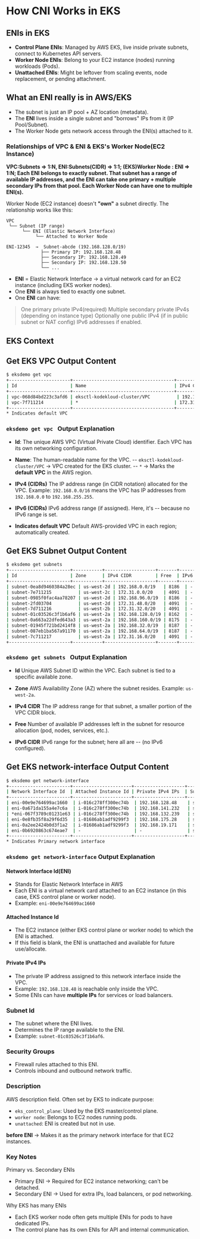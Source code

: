 # How CNI Works in EKS 

## ENIs in EKS 
- **Control Plane ENIs**: Managed by AWS EKS, live inside private subnets, connect to Kubernetes API servers. 
- **Worker Node ENIs**: Belong to your EC2 instance (nodes) running workloads (Pods).
- **Unattached ENIs**: Might be leftover from scaling events, node replacement, or pending attachment. 

## What an ENI really is in AWS/EKS 

- The subnet is just an IP pool + AZ location (metadata).
- The **ENI** lives inside a single subnet and "borrows" IPs from it (IP Pool/Subnet).
- The Worker Node gets network access through the ENI(s) attached to it. 

### Relationships of VPC & ENI & EKS's Worker Node(EC2 Instance)

**VPC:Subnets => 1:N, ENI:Subnets(CIDR) => 1:1; (EKS)Worker Node : ENI => 1:N;  Each ENI belongs to exactly subnet. That subnet has a range of available IP addresses, and the ENI can take one primary + multiple secondary IPs from that pool. Each Worker Node can have one to multiple ENI(s).**

Worker Node (EC2 instance) doesn't **"own"** a subnet directly. 
The relationship works like this: 

```
VPC
 └── Subnet (IP range)
      └── ENI (Elastic Network Interface)
           └── Attached to Worker Node
```


```
ENI-12345  →  Subnet-abcde (192.168.128.0/19)
             ├── Primary IP: 192.168.128.48
             ├── Secondary IP: 192.168.128.49
             ├── Secondary IP: 192.168.128.50
             └── ...
```

- **ENI** = Elastic Network Interface -> a virtual network card for an EC2 instance (including EKS worker nodes).
- One **ENI** is always tied to exactly one subnet. 
- One **ENI** can have: 
> One primary private IPv4(required)
> Multiple secondary private IPv4s (depending on instance type)
> Optionally one public IPv4 (if in public subnet or NAT config)
> IPv6 addresses if enabled. 


## EKS Context 



## Get EKS VPC Output Content 

```bash 
$ eksdemo get vpc
+-----------------------+--------------------------------------+--------------------------------------+-----------------+-------------+
| Id                    | Name                                 | IPv4 CIDR(s)                         | IPv6 CIDR(s)    |
+-----------------------+--------------------------------------+--------------------------------------+-----------------+-------------+
| vpc-068d84bd223c3afd6 | eksctl-kodekloud-cluster/VPC          | 192.168.0.0/16                        | -               |
| vpc-7f711214          | *                                    | 172.31.0.0/16                         | -               |
+-----------------------+--------------------------------------+--------------------------------------+-----------------+-------------+
* Indicates default VPC
```
### `eksdemo get vpc ` Output Explanation 
- **Id**: 
The unique AWS VPC (Virtual Private Cloud) identifier. Each VPC has its own networking configuration. 
- **Name**: 
The human-readable name for the VPC.
-- `eksctl-kodekloud-cluster/VPC` -> VPC created for the EKS cluster. 
-- `*` -> Marks the **default VPC** in the AWS region. 

- **IPv4 (CIDRs)**
The IP address range (in CIDR notation) allocated for the VPC.
Example: `192.168.0.0/16` means the VPC has IP addresses from `192.168.0.0` to `192.168.255.255`. 

- **IPv6 (CIDRs)**
IPv6 address range (if assigned). Here, it's -- because no IPv6 range is set. 

- **Indicates default VPC**
Default AWS-provided VPC in each region; automatically created. 


## Get EKS Subnet Output Content 

```bash 
$ eksdemo get subnets
+-----------------------+-----------+-------------------+-------+-------------+
| Id                    | Zone      | IPv4 CIDR         | Free  | IPv6 CIDR   |
+-----------------------+-----------+-------------------+-------+-------------+
| subnet-0ea8d9460384a28ec | us-west-2d | 192.168.0.0/19   | 8186  | -           |
| subnet-7e711215          | us-west-2c | 172.31.0.0/20    | 4091  | -           |
| subnet-0985f0fac4aa78207 | us-west-2d | 192.168.96.0/19  | 8186  | -           |
| subnet-2fd03704          | us-west-2d | 172.31.48.0/20   | 4091  | -           |
| subnet-7d711216          | us-west-2b | 172.31.32.0/20   | 4091  | -           |
| subnet-01c03526c3f1b6af6 | us-west-2a | 192.168.128.0/19 | 8162  | -           |
| subnet-0a663a22dfed643a3 | us-west-2a | 192.168.160.0/19 | 8175  | -           |
| subnet-01945f721bd2414f8 | us-west-2a | 192.168.32.0/19  | 8187  | -           |
| subnet-087eb1ba567a91170 | us-west-2a | 192.168.64.0/19  | 8187  | -           |
| subnet-7c711217          | us-west-2a | 172.31.16.0/20   | 4091  | -           |
+-----------------------+-----------+-------------------+-------+-------------+
```
### `eksdemo get subnets ` Output Explanation 

- **Id**
Unique AWS Subnet ID within the VPC. Each subnet is tied to a specific available zone. 

- **Zone**
AWS Availability Zone (AZ) where the subnet resides. Example: `us-west-2a`.

- **IPv4 CIDR**
The IP address range for that subnet, a smaller portion of the VPC CIDR block. 

- **Free**
Number of available IP addresses left in the subnet for resource allocation (pod, nodes, services, etc.).

- **IPv6 CIDR**
IPv6 range for the subnet; here all are -- (no IPv6 configured). 
 

## Get EKS network-interface Output Content 

```bash
$ eksdemo get network-interface
+-----------------------+----------------------+-------------------+-------------------+--------------------+--------------------------+
| Network Interface Id  | Attached Instance Id | Private IPv4 IPs  | Subnet Id         | Security Groups    | Description              |
+-----------------------+----------------------+-------------------+-------------------+--------------------+--------------------------+
| eni-00e9e764699ac1660  | i-016c278ff300ec74b  | 192.168.128.48    | subnet-01c03526c3f1b6af6 | sg-xxxxxxx   | eks_control_plane         |
| eni-0a671da155a4e7c6a  | i-016c278ff300ec74b  | 192.168.141.232   | subnet-01c03526c3f1b6af6 | sg-xxxxxxx   | Secondary interface       |
| *eni-067f3789c01231e63 | i-016c278ff300ec74b  | 192.168.132.239   | subnet-01c03526c3f1b6af6 | sg-xxxxxxx   | Primary network interface |
| eni-0e8fb35f8a29f6d35  | i-01686ab1adf9299f3  | 192.168.175.28    | subnet-0a6e36a22dfe64a3a | sg-xxxxxxx   | Worker node               |
| eni-0a2ee2424b0d3f1a2  | i-01686ab1adf9299f3  | 192.168.19.171    | subnet-0ea8d9460384a28ec | sg-xxxxxxx   | Worker node               |
| eni-0b6920863c674eae7  | -                    | -                 | subnet-0985f0fac4aa78207 | sg-xxxxxxx   | Unattached / Available    |
+-----------------------+----------------------+-------------------+-------------------+--------------------+--------------------------+
* Indicates Primary network interface
```


### `eksdemo get network-interface` Output Explanation 
####  **Network Interface Id(ENI)**
- Stands for Elastic Network Interface in AWS 
- Each ENI is a virtual network card attached to an EC2 instance (in this case, EKS control plane or worker node).
- Example: `eni-00e9e764699ac1660`


#### **Attached Instance Id**
- The EC2 instance (either EKS control plane or worker node) to which the ENI is attached. 
- If this field is blank, the ENI is unattached and available for future use/allocate. 

#### Private IPv4 IPs
- The private IP address assigned to this network interface inside the VPC.
- Example: `192.168.128.48` is reachable only inside the VPC.
- Some ENIs can have **multiple IPs** for services or load balancers. 

### Subnet Id
- The subnet where the ENI lives. 
- Determines the IP range available to the ENI. 
- Example: `subnet-01c03526c3f1b6af6`.

### Security Groups 
- Firewall rules attached to this ENI.
- Controls inbound and outbound network traffic. 


### Description 

AWS description field. Often set by EKS to indicate purpose: 
- `eks_control_plane`: Used by the EKS master/control plane. 
- `worker node`: Belongs to EC2 nodes running pods. 
- `unattached`: ENI is created but not in use. 

**before ENI** -> Makes it as the primary network interface for that EC2 instances. 


### Key Notes
Primary vs. Secondary ENIs
- Primary ENI -> Required for EC2 instance networking; can't be detached. 
- Secondary ENI -> Used for extra IPs, load balancers, or pod networking. 


Why EKS has many ENIs
- Each EKS worker node often gets multiple ENIs for pods to have dedicated IPs.
- The control plane has its own ENIs for API and internal communication. 
